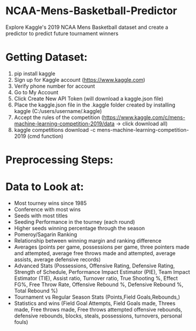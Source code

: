 # NCAA-Mens-Basketball-Predictor
Explore Kaggle's 2019 NCAA Mens Basketball dataset and create a predictor to predict future tournament winners

# Getting Dataset:
1. pip install kaggle
2. Sign up for Kaggle account (https://www.kaggle.com) 
3. Verify phone number for account
4. Go to My Account
5. Click Create New API Token (will download a kaggle.json file)
6. Place the kaggle.json file in the .kaggle folder created by installing kaggle (C:/users/username/.kaggle)
7. Accept the rules of the competition (https://www.kaggle.com/c/mens-machine-learning-competition-2019/data → click download all)
8. kaggle competitions download -c mens-machine-learning-competition-2019 (cmd function)
	
# Preprocessing Steps: 

# Data to Look at: 
* Most tourney wins since 1985
* Conference with most wins
* Seeds with most titles
* Seeding Performance in the tourney (each round)
* Higher seeds winning percentage through the season
* Pomeroy/Sagarin Ranking
* Relationship between winning margin and ranking difference
* Averages (points per game, possessions per game, three pointers made and attempted, average free throws made and attempted, average assists, average defensive records)
* Advanced Stats (Possessions, Offensive Rating, Defensive Rating, Strength of Schedule, Performance Impact Estimator (PIE), Team Impact Estimator (TIE), Assist ratio, Turnover ratio, True Shooting %, Effect FG%, Free Throw Rate, Offensive Rebound %, Defensive Rebound %, Total Rebound %)
* Tournament vs Regular Season Stats (Points,Field Goals,Rebounds,)
* Statistics and wins (Field Goal Attempts, Field Goals made, Threes made, Free throws made, Free throws attempted offensive rebounds, defensive rebounds, blocks, steals, possessions, turnovers, personal fouls)

